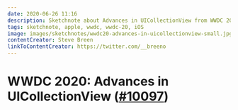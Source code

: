 ```yaml
---
date: 2020-06-26 11:16
description: Sketchnote about Advances in UICollectionView from WWDC 2020
tags: sketchnote, apple, wwdc, wwdc-20, iOS
image: images/sketchnotes/wwdc20-advances-in-uicollectionview-small.jpg
contentCreator: Steve Breen
linkToContentCreator: https://twitter.com/__breeno
---
```


# WWDC 2020: Advances in UICollectionView ([#10097](https://developer.apple.com/videos/play/wwdc2020/10097/))
